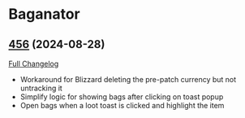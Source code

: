 # Baganator

## [456](https://github.com/Baganator/Baganator/tree/456) (2024-08-28)
[Full Changelog](https://github.com/Baganator/Baganator/compare/455...456) 

- Workaround for Blizzard deleting the pre-patch currency but not untracking it  
- Simplify logic for showing bags after clicking on toast popup  
- Open bags when a loot toast is clicked and highlight the item  
